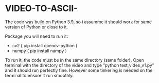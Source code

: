 # VIDEO-TO-ASCII-

The code was build on Python 3.9, so i assumme it should work for same version of Python or close to it.

Package you will need to run it:
- cv2		( pip install opencv-python )
- numpy 	( pip install numpy )

To run it, the code must be in the same directory (same folder). Open terminal with the directory of the video and
type "python test_video_v1.py" and it should run perfectly fine. However some tinkering is needed on the terminal to ensure 
it run smoothly. 
